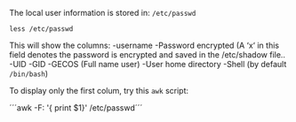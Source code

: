The local user information is stored in: ```/etc/passwd```

```less /etc/passwd```

This will show the columns:
    -username
    -Password encrypted (A ‘x‘ in this field denotes the password is encrypted and saved in the /etc/shadow file..
    -UID
    -GID
    -GECOS (Full name user)
    -User home directory
    -Shell (by default ```/bin/bash```)
    
    

To display only the first colum, try this ```awk``` script:

´´´awk -F: '{ print $1}' /etc/passwd´´´

